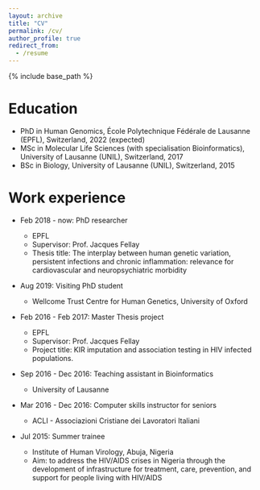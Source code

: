 ```yaml
---
layout: archive
title: "CV"
permalink: /cv/
author_profile: true
redirect_from:
  - /resume
---
```


{% include base_path %}

Education
======
* PhD in Human Genomics, École Polytechnique Fédérale de Lausanne (EPFL), Switzerland, 2022 (expected)
* MSc in Molecular Life Sciences (with specialisation Bioinformatics), University of Lausanne (UNIL), Switzerland, 2017
* BSc in Biology, University of Lausanne (UNIL), Switzerland, 2015


Work experience
======
* Feb 2018 - now: PhD researcher
  * EPFL
  * Supervisor: Prof. Jacques Fellay
  * Thesis title: The interplay between human genetic variation, persistent infections and chronic inflammation: relevance for cardiovascular and neuropsychiatric morbidity

* Aug 2019: Visiting PhD student
  * Wellcome Trust Centre for Human Genetics, University of Oxford

* Feb 2016 - Feb 2017: Master Thesis project
  * EPFL
  * Supervisor: Prof. Jacques Fellay
  * Project title: KIR imputation and association testing in HIV infected populations.
  
* Sep 2016 - Dec 2016: Teaching assistant in Bioinformatics
  * University of Lausanne
 
* Mar 2016 - Dec 2016: Computer skills instructor for seniors
  * ACLI - Associazioni Cristiane dei Lavoratori Italiani

* Jul 2015: Summer trainee
  * Institute of Human Virology, Abuja, Nigeria 
  * Aim: to address the HIV/AIDS crises in Nigeria through the development of infrastructure for treatment, care, prevention, and support for people living with HIV/AIDS
  



